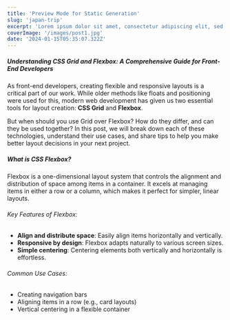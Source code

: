 ```yaml
---
title: 'Preview Mode for Static Generation'
slug: 'japan-trip'
excerpt: 'Lorem ipsum dolor sit amet, consectetur adipiscing elit, sed do eiusmod tempor incididunt ut labore et dolore magna aliqua. Praesent elementum facilisis leo vel fringilla est ullamcorper eget. At imperdiet dui accumsan sit amet nulla facilities morbi tempus.'
coverImage: '/images/post1.jpg'
date: '2024-01-15T05:35:07.322Z'
---
```


##### Understanding CSS Grid and Flexbox: A Comprehensive Guide for Front-End Developers

As front-end developers, creating flexible and responsive layouts is a critical part of our work. While older methods like floats and positioning were used for this, modern web development has given us two essential tools for layout creation: **CSS Grid** and **Flexbox**.

But when should you use Grid over Flexbox? How do they differ, and can they be used together? In this post, we will break down each of these technologies, understand their use cases, and share tips to help you make better layout decisions in your next project.

##### What is CSS Flexbox?

Flexbox is a one-dimensional layout system that controls the alignment and distribution of space among items in a container. It excels at managing items in either a row or a column, which makes it perfect for simpler, linear layouts.

###### Key Features of Flexbox:

- **Align and distribute space**: Easily align items horizontally and vertically.
- **Responsive by design**: Flexbox adapts naturally to various screen sizes.
- **Simple centering**: Centering elements both vertically and horizontally is effortless.

###### Common Use Cases:

- Creating navigation bars
- Aligning items in a row (e.g., card layouts)
- Vertical centering in a flexible container
